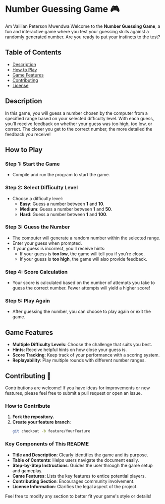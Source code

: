 # Number Guessing Game 🎮
Am Valilian Peterson Mwendwa 
Welcome to the **Number Guessing Game**, a fun and interactive game where you test your guessing skills against a randomly generated number. Are you ready to put your instincts to the test?

## Table of Contents
- [Description](#description)
- [How to Play](#how-to-play)
- [Game Features](#game-features)
- [Contributing](#contributing)
- [License](#license)

## Description

In this game, you will guess a number chosen by the computer from a specified range based on your selected difficulty level. With each guess, you'll receive feedback on whether your guess was too high, too low, or correct. The closer you get to the correct number, the more detailed the feedback you receive!

## How to Play

### Step 1: Start the Game
- Compile and run the program to start the game.

### Step 2: Select Difficulty Level
- Choose a difficulty level:
  - **Easy**: Guess a number between **1** and **10**.
  - **Medium**: Guess a number between **1** and **50**.
  - **Hard**: Guess a number between **1** and **100**.

### Step 3: Guess the Number
- The computer will generate a random number within the selected range.
- Enter your guess when prompted.
- If your guess is incorrect, you'll receive hints:
  - If your guess is **too low**, the game will tell you if you're close.
  - If your guess is **too high**, the game will also provide feedback.

### Step 4: Score Calculation
- Your score is calculated based on the number of attempts you take to guess the correct number. Fewer attempts will yield a higher score!

### Step 5: Play Again
- After guessing the number, you can choose to play again or exit the game.

## Game Features
- **Multiple Difficulty Levels**: Choose the challenge that suits you best.
- **Hints**: Receive helpful hints on how close your guess is.
- **Score Tracking**: Keep track of your performance with a scoring system.
- **Replayability**: Play multiple rounds with different number ranges.

## Contributing 🤝

Contributions are welcome! If you have ideas for improvements or new features, please feel free to submit a pull request or open an issue.

### How to Contribute
1. **Fork the repository.**
2. **Create your feature branch**:
   ```bash
   git checkout -b feature/YourFeature
   
### Key Components of This README

- **Title and Description**: Clearly identifies the game and its purpose.
- **Table of Contents**: Helps users navigate the document easily.
- **Step-by-Step Instructions**: Guides the user through the game setup and gameplay.
- **Game Features**: Lists the key features to entice potential players.
- **Contributing Section**: Encourages community involvement.
- **License Information**: Clarifies the legal aspect of the project.

Feel free to modify any section to better fit your game's style or details!


